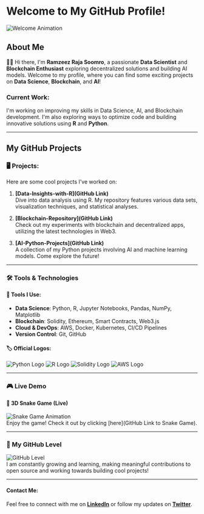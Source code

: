 # Welcome to My GitHub Profile!

![Welcome Animation](link_to_your_animated_image.gif)

## About Me

👨‍💻 Hi there, I'm **Ramzeez Raja Soomro**, a passionate **Data Scientist** and **Blockchain Enthusiast** exploring decentralized solutions and building AI models. Welcome to my profile, where you can find some exciting projects on **Data Science**, **Blockchain**, and **AI**!

### Current Work:
I'm working on improving my skills in Data Science, AI, and Blockchain development. I'm also exploring ways to optimize code and building innovative solutions using **R** and **Python**.

---

## My GitHub Projects

### 🖥️ Projects:
Here are some cool projects I’ve worked on:

1. **[Data-Insights-with-R](GitHub Link)**  
   Dive into data analysis using R. My repository features various data sets, visualization techniques, and statistical analyses.

2. **[Blockchain-Repository](GitHub Link)**  
   Check out my experiments with blockchain and decentralized apps, utilizing the latest technologies in Web3.

3. **[AI-Python-Projects](GitHub Link)**  
   A collection of my Python projects involving AI and machine learning models. Come explore the future!

---

### 🛠️ Tools & Technologies

#### 🚀 **Tools I Use**:
- **Data Science**: Python, R, Jupyter Notebooks, Pandas, NumPy, Matplotlib
- **Blockchain**: Solidity, Ethereum, Smart Contracts, Web3.js
- **Cloud & DevOps**: AWS, Docker, Kubernetes, CI/CD Pipelines
- **Version Control**: Git, GitHub

#### 🏷️ **Official Logos**:
![Python Logo](https://upload.wikimedia.org/wikipedia/commons/c/c3/Python-logo-notext.svg)
![R Logo](https://upload.wikimedia.org/wikipedia/commons/1/1b/R_logo.svg)
![Solidity Logo](https://upload.wikimedia.org/wikipedia/commons/1/1b/Solidity_logo.png)
![AWS Logo](https://upload.wikimedia.org/wikipedia/commons/6/6d/Amazon_Web_Services_Logo.svg)

---

### 🎮 Live Demo

#### 🐍 **3D Snake Game (Live)**  
![Snake Game Animation](link_to_your_3d_snake_game_animation.gif)  
Enjoy the game! Check it out by clicking [here](GitHub Link to Snake Game).

---

### 🏅 My GitHub Level

![GitHub Level](https://github.com/your-profile-badge.png)  
I am constantly growing and learning, making meaningful contributions to open source and working towards building cool projects!

---

#### Contact Me:
Feel free to connect with me on **[LinkedIn](your_linkedin_url)** or follow my updates on **[Twitter](your_twitter_url)**.
